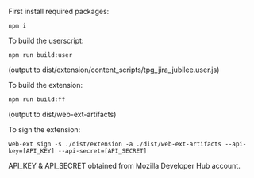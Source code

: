 First install required packages:

    npm i

To build the userscript:

    npm run build:user

(output to dist/extension/content_scripts/tpg_jira_jubilee.user.js)

To build the extension:

    npm run build:ff

(output to dist/web-ext-artifacts)

To sign the extension:

    web-ext sign -s ./dist/extension -a ./dist/web-ext-artifacts --api-key=[API_KEY] --api-secret=[API_SECRET]

API_KEY & API_SECRET obtained from Mozilla Developer Hub account.

